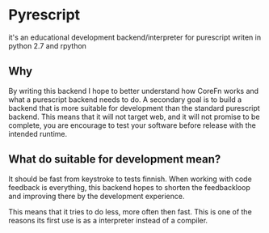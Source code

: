 # Pyrescript

it's an educational development backend/interpreter for purescript writen in python 2.7 and rpython

## Why

By writing this backend I hope to better understand how CoreFn works and what a purescript backend needs to do. A secondary goal is to build a backend that is more suitable for development than the standard purescript backend. This means that it will not target web, and it will not promise to be complete, you are encourage to test your software before release with the intended runtime.

## What do suitable for development mean?

It should be fast from keystroke to tests finnish. When working with code feedback is everything, this backend hopes to shorten the feedbackloop and improving there by the development experience.

This means that it tries to do less, more often then fast. This is one of the reasons its first use is as a interpreter instead of a compiler.